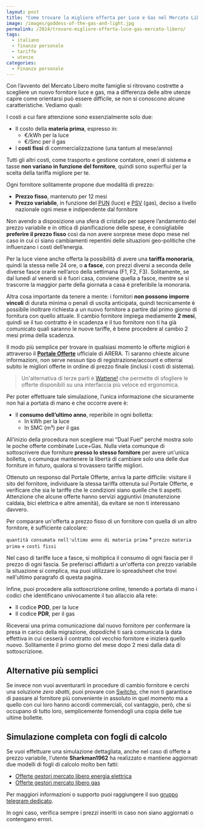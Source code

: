 ```yaml
---
layout: post
title: "Come trovare la migliore offerta per Luce e Gas nel Mercato Libero"
image: /images/goddess-of-the-gas-and-light.jpg
permalink: /2024/trovare-migliore-offerta-luce-gas-mercato-libero/
tags:
  - italiano
  - finanza personale
  - tariffe
  - utenze
categories:
  - Finanza personale
---
```


Con l’avvento del Mercato Libero molte famiglie si ritrovano costrette a
scegliere un nuovo fornitore luce e gas, ma a differenza delle altre utenze
capire come orientarsi può essere difficile, se non si conoscono alcune
caratteristiche. Vediamo quali:

I costi a cui fare attenzione sono essenzialmente solo due:

* Il costo della **materia prima**, espresso in:
  * €/kWh per la luce
  * €/Smc per il gas
* I **costi fissi** di commercializzazione (una tantum al mese/anno)

Tutti gli altri costi, come trasporto e gestione contatore, oneri di sistema e
tasse **non variano in funzione del fornitore**, quindi sono superflui per la
scelta della tariffa migliore per te.

Ogni fornitore solitamente propone due modalità di prezzo:

* **Prezzo fisso**, mantenuto per 12 mesi
* **Prezzo variabile**, in funzione del
  [PUN](https://tariffe.segugio.it/indice-pun-luce/) (luce) e
  [PSV](https://tariffe.segugio.it/indice-psv-gas/) (gas), deciso a livello
  nazionale ogni mese e indipendente dal fornitore

Non avendo a disposizione una sfera di cristallo per sapere l’andamento del
prezzo variabile e in ottica di pianificazione delle spese, è consigliabile
**preferire il prezzo fisso** così da non avere sorprese mese dopo mese nel caso
in cui ci siano cambiamenti repentini delle situazioni geo-politiche che
influenzano i costi dell’energia.

Per la luce viene anche offerta la possibilità di avere una **tariffa
monoraria**, quindi la stessa nelle 24 ore, o **a fasce**, con prezzi diversi a
seconda delle diverse fasce orarie nell’arco della settimana (F1, F2, F3).
Solitamente, se dal lunedì al venerdì si è fuori casa, conviene quella a fasce,
mentre se si trascorre la maggior parte della giornata a casa è preferibile la
monoraria.

Altra cosa importante da tenere a mente: i fornitori **non possono imporre
vincoli** di durata minima o penali di uscita anticipata, quindi tecnicamente è
possibile inoltrare richiesta a un nuovo fornitore a partire dal primo giorno di
fornitura con quello attuale. Il cambio fornitore impiega mediamente **2
mesi**, quindi se il tuo contratto è in scadenza e il tuo fornitore non ti ha
già comunicato quali saranno le nuove tariffe, è bene procedere al cambio 2 mesi
prima della scadenza.

Il modo più semplice per trovare in qualsiasi momento le offerte migliori è
attraverso il [**Portale Offerte**](https://www.ilportaleofferte.it/portaleOfferte)
ufficiale di ARERA. Ti saranno chieste alcune informazioni, non serve nessun tipo di
registrazione/account e otterrai subito le migliori offerte in ordine di prezzo
finale (inclusi i costi di sistema).

> Un'alternativa di terze parti è [Wattene!](https://wattene.it/) che permette di
sfogliere le offerte disponibili su una interfaccia più veloce ed ergonomica.

Per poter effettuare tale simulazione, l’unica informazione che sicuramente non
hai a portata di mano e che occorre avere è:

* Il **consumo dell’ultimo anno**, reperibile in ogni bolletta:
  * In kWh per la luce
  * In SMC (m³) per il gas

All’inizio della procedura non scegliere mai “Dual Fuel” perché mostra solo le
poche offerte combinate Luce+Gas. Nulla vieta comunque di sottoscrivere due
forniture **presso lo stesso fornitore** per avere un'unica bolletta, o comunque
mantenere la libertà di cambiare solo una delle due forniture in futuro, qualora
si trovassero tariffe migliori.

Ottenuto un responso dal Portale Offerte, arriva la parte difficile: visitare il
sito del fornitore, individuare la stessa tariffa ottenuta sul Portale Offerte,
e verificare che sia le tariffe che le condizioni siano quelle che ti aspetti.
Attenzione che alcune offerte hanno servizi aggiuntivi (manutenzione caldaia,
bici elettrica e altre amenità), da evitare se non ti interessano davvero.

Per comparare un'offerta a prezzo fisso di un fornitore con quella di un altro
fornitore, è sufficiente calcolare:

`quantità consumata nell'ultimo anno di materia prima` * `prezzo materia prima` + `costi fissi`

Nel caso di tariffe luce a fasce, si moltiplica il consumo di ogni fascia per il
prezzo di ogni fascia. Se preferisci affidarti a un'offerta con prezzo
variabile la situazione si complica, ma puoi utilizzare lo spreadsheet che trovi
nell'ultimo paragrafo di questa pagina.

Infine, puoi procedere alla sottoscrizione online, tenendo a portata di mano i
codici che identificano univocamente il tuo allaccio alla rete:

* Il codice **POD**, per la luce
* Il codice **PDR**, per il gas

Riceverai una prima comunicazione dal nuovo fornitore per confermare la presa in
carico della migrazione, dopodiché ti sarà comunicata la data effettiva in cui
cesserà il contratto col vecchio fornitore e inizierà quello nuovo. Solitamente
il primo giorno del mese dopo 2 mesi dalla data di sottoscrizione.

## Alternative più semplici

Se invece non vuoi avventurarti in procedure di cambio fornitore e cerchi una
soluzione *zero sbatti*, puoi provare con [Switcho](https://www.switcho.it/),
che non ti garantisce di passare al fornitore più conveniente in assoluto in
quel momento ma a quello con cui loro hanno accordi commerciali, col vantaggio,
però, che si occupano di tutto loro, semplicemente fornendogli una copia delle
tue ultime bollette.

## Simulazione completa con fogli di calcolo

Se vuoi effettuare una simulazione dettagliata, anche nel caso di offerte a
prezzo variabile, l'utente **Sharkman1962** ha realizzato e
mantiene aggiornati due modelli di fogli di calcolo molto ben fatti:

* [Offerte gestori mercato libero energia elettrica](https://docs.google.com/spreadsheets/d/1ToYALBCaB9S_xFLVeLaHP46aD8bF3I09_aB09Up32pE/edit)
* [Offerte gestori mercato libero gas](https://docs.google.com/spreadsheets/d/18bzSR5JAIGhiISITbEMehDAWRVXMJqUNbqXeTmYLttM/edit?usp=sharing)

Per maggiori informazioni o supporto puoi raggiungere il suo
[gruppo telegram dedicato](https://t.me/offertemercatolibero).

In ogni caso, verifica sempre i prezzi inseriti in caso non siano aggiornati o
contengano errori.

